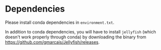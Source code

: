 # Dependencies

Please install conda dependencies in `environment.txt`.

In addition to conda dependencies, you will have to install `jellyfish` (which doesn't work properly through conda) by downloading the binary from <https://github.com/gmarcais/Jellyfish/releases>.
